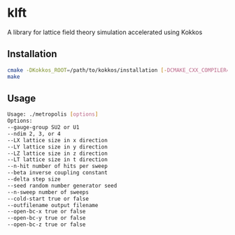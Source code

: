 # klft
A library for lattice field theory simulation accelerated using Kokkos

## Installation
```bash
cmake -DKokkos_ROOT=/path/to/kokkos/installation [-DCMAKE_CXX_COMPILER=/path/to/kokkos/nvcc/wrapper] /path/to/klft
make
```

## Usage
```bash
Usage: ./metropolis [options]
Options:
--gauge-group SU2 or U1
--ndim 2, 3, or 4
--LX lattice size in x direction
--LY lattice size in y direction
--LZ lattice size in z direction
--LT lattice size in t direction
--n-hit number of hits per sweep
--beta inverse coupling constant
--delta step size
--seed random number generator seed
--n-sweep number of sweeps
--cold-start true or false
--outfilename output filename
--open-bc-x true or false
--open-bc-y true or false
--open-bc-z true or false
```